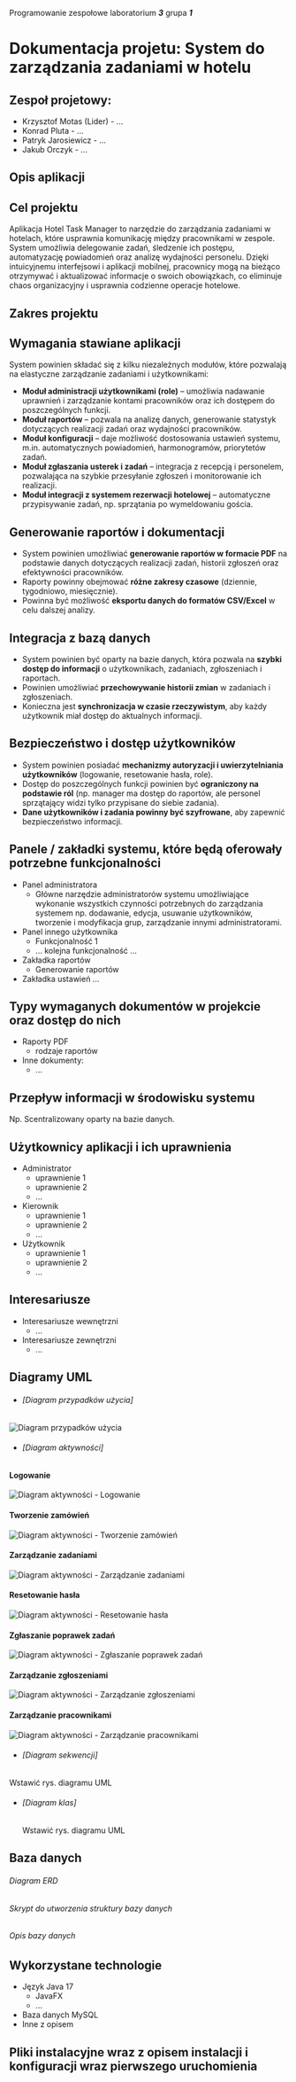 Programowanie zespołowe laboratorium _**3**_ grupa _**1**_

# Dokumentacja projetu: **System do zarządzania zadaniami w hotelu**

## Zespoł projetowy:
- Krzysztof Motas (Lider) - ...
- Konrad Pluta - ...
- Patryk Jarosiewicz - ...
- Jakub Orczyk - ...

## Opis aplikacji

## Cel projektu 
Aplikacja Hotel Task Manager to narzędzie do zarządzania zadaniami w hotelach, które usprawnia komunikację między pracownikami w zespole. System umożliwia delegowanie zadań, śledzenie ich postępu, automatyzację powiadomień oraz analizę wydajności personelu. Dzięki intuicyjnemu interfejsowi i aplikacji mobilnej, pracownicy mogą na bieżąco otrzymywać i aktualizować informacje o swoich obowiązkach, co eliminuje chaos organizacyjny i usprawnia codzienne operacje hotelowe.

## Zakres projektu

## Wymagania stawiane aplikacji

System powinien składać się z kilku niezależnych modułów, które pozwalają na elastyczne zarządzanie zadaniami i użytkownikami:

- **Moduł administracji użytkownikami (role)** – umożliwia nadawanie uprawnień i zarządzanie kontami pracowników oraz ich dostępem do poszczególnych funkcji.
- **Moduł raportów** – pozwala na analizę danych, generowanie statystyk dotyczących realizacji zadań oraz wydajności pracowników.
- **Moduł konfiguracji** – daje możliwość dostosowania ustawień systemu, m.in. automatycznych powiadomień, harmonogramów, priorytetów zadań.
- **Moduł zgłaszania usterek i zadań** – integracja z recepcją i personelem, pozwalająca na szybkie przesyłanie zgłoszeń i monitorowanie ich realizacji.
- **Moduł integracji z systemem rezerwacji hotelowej** – automatyczne przypisywanie zadań, np. sprzątania po wymeldowaniu gościa.

## Generowanie raportów i dokumentacji

- System powinien umożliwiać **generowanie raportów w formacie PDF** na podstawie danych dotyczących realizacji zadań, historii zgłoszeń oraz efektywności pracowników.
- Raporty powinny obejmować **różne zakresy czasowe** (dziennie, tygodniowo, miesięcznie).
- Powinna być możliwość **eksportu danych do formatów CSV/Excel** w celu dalszej analizy.

## Integracja z bazą danych

- System powinien być oparty na bazie danych, która pozwala na **szybki dostęp do informacji** o użytkownikach, zadaniach, zgłoszeniach i raportach.
- Powinien umożliwiać **przechowywanie historii zmian** w zadaniach i zgłoszeniach.
- Konieczna jest **synchronizacja w czasie rzeczywistym**, aby każdy użytkownik miał dostęp do aktualnych informacji.

## Bezpieczeństwo i dostęp użytkowników

- System powinien posiadać **mechanizmy autoryzacji i uwierzytelniania użytkowników** (logowanie, resetowanie hasła, role).
- Dostęp do poszczególnych funkcji powinien być **ograniczony na podstawie ról** (np. manager ma dostęp do raportów, ale personel sprzątający widzi tylko przypisane do siebie zadania).
- **Dane użytkowników i zadania powinny być szyfrowane**, aby zapewnić bezpieczeństwo informacji.


## Panele / zakładki systemu, które będą oferowały potrzebne funkcjonalności 
- Panel administratora 
  - Główne narzędzie administratorów systemu umożliwiające wykonanie wszystkich czynności potrzebnych do zarządzania systemem np. dodawanie, edycja, usuwanie użytkowników, tworzenie i modyfikacja grup, zarządzanie innymi administratorami. 
- Panel innego użytkownika 
  - Funkcjonalność 1
  - ... kolejna funkcjonalność
...
- Zakładka raportów 
  - Generowanie raportów
- Zakładka ustawień 
...

## Typy wymaganych dokumentów w projekcie oraz dostęp do nich 
- Raporty PDF 
  - rodzaje raportów
- Inne dokumenty:
  - ...

## Przepływ informacji w środowisku systemu 
Np. Scentralizowany oparty na bazie danych.

## Użytkownicy aplikacji i ich uprawnienia 
- Administrator 
  - uprawnienie 1 
  - uprawnienie 2
  - ...
- Kierownik 
  - uprawnienie 1 
  - uprawnienie 2
  - ...
- Użytkownik
  - uprawnienie 1 
  - uprawnienie 2
  - ...

## Interesariusze 
- Interesariusze wewnętrzni 
  - ...
- Interesariusze zewnętrzni 
  - ...

## Diagramy UML
- ###### [Diagram przypadków użycia]
![Diagram przypadków użycia](uml/useCaseDiagram.png)
- ###### [Diagram aktywności]
#### Logowanie
![Diagram aktywności - Logowanie](uml/activityDiagram_login.png)<br>
#### Tworzenie zamówień
![Diagram aktywności - Tworzenie zamówień](uml/activityDiagram_orderCreating.png)<br>
#### Zarządzanie zadaniami
![Diagram aktywności - Zarządzanie zadaniami](uml/activityDiagram_orderManagement.png)<br>
#### Resetowanie hasła
![Diagram aktywności - Resetowanie hasła](uml/activityDiagram_passwordReset.png)<br>
#### Zgłaszanie poprawek zadań
![Diagram aktywności - Zgłaszanie poprawek zadań](uml/activityDiagram_submittingCorrections.png)<br>
#### Zarządzanie zgłoszeniami
![Diagram aktywności - Zarządzanie zgłoszeniami](uml/activityDiagram_ticketManagement.png)<br>
#### Zarządzanie pracownikami
![Diagram aktywności - Zarządzanie pracownikami](uml/activityDiagram_workersManagement.png)
- ###### [Diagram sekwencji]
Wstawić rys. diagramu UML
- ###### [Diagram klas]
  Wstawić rys. diagramu UML

## Baza danych
###### Diagram ERD

###### Skrypt do utworzenia struktury bazy danych

###### Opis bazy danych

## Wykorzystane technologie 
- Język Java 17
  - JavaFX
  - ...
- Baza danych MySQL
- Inne z opisem

## Pliki instalacyjne wraz z opisem instalacji i konfiguracji wraz pierwszego uruchomienia
